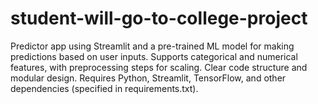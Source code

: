 # student-will-go-to-college-project
Predictor app using Streamlit and a pre-trained ML model for making predictions based on user inputs. Supports categorical and numerical features, with preprocessing steps for scaling. Clear code structure and modular design. Requires Python, Streamlit, TensorFlow, and other dependencies (specified in requirements.txt). 

